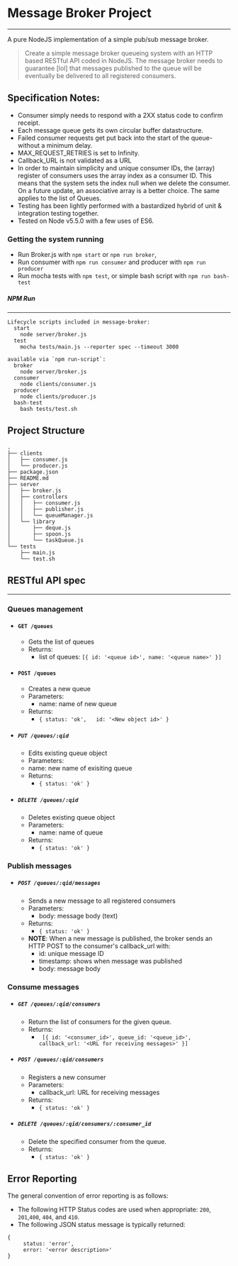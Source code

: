 # Message Broker Project

***
A pure NodeJS implementation of a simple pub/sub message broker.

> Create a simple message broker queueing system with an HTTP based RESTful API coded in NodeJS.
> The message broker needs to guarantee [lol] that messages published to the queue will be eventually be delivered to all registered consumers.

## Specification Notes:
- Consumer simply needs to respond with a 2XX status code to confirm receipt.
- Each message queue gets its own circular buffer datastructure.
- Failed consumer requests get put back into the start of the queue- without a minimum delay.
- MAX_REQUEST_RETRIES is set to Infinity.
- Callback_URL is not validated as a URL
- In order to maintain simplicity and unique consumer IDs, the (array) register of consumers uses the array index as a consumer ID. This means that the system sets the index null when we delete the consumer. On a future update, an associative array is a better choice. The same applies to the list of Queues.
- Testing has been lightly performed with a bastardized hybrid of unit & integration testing together.
- Tested on Node v5.5.0 with a few uses of ES6.


### Getting the system running

- Run Broker.js with `npm start` or `npm run broker`,
- Run consumer with `npm run consumer` and producer with `npm run producer`
- Run mocha tests with `npm test`, or simple bash script with `npm run bash-test`


##### NPM Run
***
```
Lifecycle scripts included in message-broker:
  start
    node server/broker.js
  test
    mocha tests/main.js --reporter spec --timeout 3000

available via `npm run-script`:
  broker
    node server/broker.js
  consumer
    node clients/consumer.js
  producer
    node clients/producer.js
  bash-test
    bash tests/test.sh
```


## Project Structure
```
.
├── clients
│   ├── consumer.js
│   └── producer.js
├── package.json
├── README.md
├── server
│   ├── broker.js
│   ├── controllers
│   │   ├── consumer.js
│   │   ├── publisher.js
│   │   └── queueManager.js
│   └── library
│       ├── deque.js
│       ├── spoon.js
│       └── taskQueue.js
└── tests
    ├── main.js
    └── test.sh
```


## RESTful API spec
***
### Queues management

- #### `GET /queues`
  - Gets the list of queues
  - Returns:
     - list of queues: `[{
     id: '<queue id>',
     name: '<queue name>'
}]`
- #### `POST /queues`
  - Creates a new queue
  - Parameters:
    - name: name of new queue
  - Returns:
    - `{
     status: 'ok',  
     id: '<New object id>'
}`
- ##### `PUT /queues/:qid`
  - Edits existing queue object
   - Parameters:
    - name: new name of exisiting queue
  - Returns:
    - `{
     status: 'ok'
}`
- ##### `DELETE /queues/:qid`
  - Deletes existing queue object
  - Parameters:
    - name: name of queue
  - Returns:
    - `{
     status: 'ok'
    }`

### Publish messages

- ##### `POST /queues/:qid/messages`
  - Sends a new message to all registered consumers
  - Parameters:
    - body: message body (text)
  - Returns:
    - `{
     status: 'ok'
    }`
  - **NOTE**: When a new message is published, the broker sends an HTTP POST to the consumer's callback_url with:
    - id: unique message ID
    - timestamp: shows when message was published  
    - body: message body

### Consume messages

- ##### `GET /queues/:qid/consumers`
  - Return the list of consumers for the given queue.
  - Returns:
    - `
        [{
            id: '<consumer_id>',
            queue_id: '<queue_id>',
            callback_url: '<URL for receiving messages>'
        }]`
- ##### `POST /queues/:qid/consumers`
  - Registers a new consumer
  - Parameters:
    - callback_url: URL for receiving messages
  - Returns:
    - `{
     status: 'ok'
    }`
- ##### `DELETE /queues/:qid/consumers/:consumer_id`
  - Delete the specified consumer from the queue.
  - Returns:
    - `{
     status: 'ok'
    }`

## Error Reporting
The general convention of error reporting is as follows:
- The following HTTP Status codes are used when appropriate: `200`, `201`,`400`, `404`, and `410`.
- The following JSON status message is typically returned:
```
{
     status: 'error',
     error: '<error description>'
}
```
